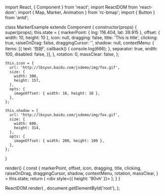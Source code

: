 import React, { Component } from 'react';
import ReactDOM from 'react-dom';
import { Map, Marker, Animation } from 'rc-bmap';
import { Button } from 'antd';

class MarkerExample extends Component {
  constructor(props) {
    super(props);
    this.state = {
      markerPoint: { lng: 116.404, lat: 39.915 },
      offset: { width: 10, height: 10 },
      icon: null,
      dragging: false,
      title: 'This is title',
      clicking: true,
      raiseOnDrag: false,
      draggingCursor: '',
      shadow: null,
      contextMenu: {
        items: [{
          text: '你好',
          callback() { console.log(666); },
          separator: true,
          width: 100,
          disabled: false,
        }],
      },
      rotation: 0,
      massClear: false,
    };

    this.icon = {
      url: 'http://lbsyun.baidu.com/jsdemo/img/fox.gif',
      size: {
        width: 300,
        height: 157,
      },
      opts: {
        imageOffset: { width: 10, height: 10 },
      },
    };

    this.shadow = {
      url: 'http://lbsyun.baidu.com/jsdemo/img/fox.gif',
      size: {
        width: 600,
        height: 314,
      },
      opts: {
        imageOffset: { width: 200, height: 100 },
      },
    };
  }

  render() {
    const {
      markerPoint, offset, icon, dragging, title, clicking,
      raiseOnDrag, draggingCursor, shadow, contextMenu, rotation, massClear,
    } = this.state;
    return (
      <div style={{ height: '90vh' }}>
        <Map
          ak="dbLUj1nQTvDvKXkov5fhnH5HIE88RUEO"
          scrollWheelZoom
        >
          <Marker
            point={markerPoint}
            offset={offset}
            icon={icon}
            animation={Animation.BOUNCE}
            dragging={dragging}
            title={title}
            clicking={clicking}
            raiseOnDrag={raiseOnDrag}
            rotation={rotation}
            draggingCursor={draggingCursor}
            shadow={shadow}
            contextMenu={contextMenu}
            massClear={massClear}
          />
        </Map>
      </div>
    );
  }
}

ReactDOM.render(
  <MarkerExample />,
  document.getElementById('root'),
);
